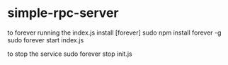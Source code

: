 # simple-rpc-server

to forever running the index.js
install [forever]
sudo npm install forever -g
sudo forever start index.js

to stop the service
sudo forever stop init.js
